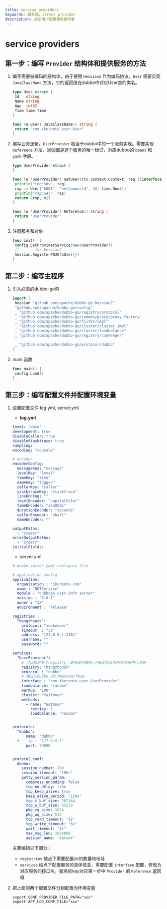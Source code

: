 ```yaml
---
title: service providers
keywords: 服务端，server provider
description: 提示用户配置服务提供者
---
```


# service providers

## 第一步：编写 `Provider` 结构体和提供服务的方法

1. 编写需要被编码的结构体，由于使用 `Hessian2` 作为编码协议，`User` 需要实现 `JavaClassName` 方法，它的返回值在dubbo中对应User类的类名。

   ```go
   type User struct {
   	Id   string
   	Name string
   	Age  int32
   	Time time.Time
   }
   
   func (u User) JavaClassName() string {
   	return "com.ikurento.user.User"
   }
   ```

   

2. 编写业务逻辑，`UserProvider` 相当于dubbo中的一个服务实现。需要实现 `Reference` 方法，返回值是这个服务的唯一标识，对应dubbo的 `beans` 和 `path` 字段。

   ```go
   type UserProvider struct {
   }
   
   func (u *UserProvider) GetUser(ctx context.Context, req []interface{}) (*User, error) {
   	println("req:%#v", req)
   	rsp := User{"A001", "hellowworld", 18, time.Now()}
   	println("rsp:%#v", rsp)
   	return &rsp, nil
   }
   
   func (u *UserProvider) Reference() string {
   	return "UserProvider"
   }
   ```

   

3. 注册服务和对象

   ```go
   func init() {
   	config.SetProviderService(new(UserProvider))
   	// ------for hessian2------
   	hessian.RegisterPOJO(&User{})
   }
   ```

   

## 第二步：编写主程序

1. 引入必需的dubbo-go包

   ```go
   import (
   	hessian "github.com/apache/dubbo-go-hessian2"
   	"github.com/apache/dubbo-go/config"
   	_ "github.com/apache/dubbo-go/registry/protocol"
   	_ "github.com/apache/dubbo-go/common/proxy/proxy_factory"
   	_ "github.com/apache/dubbo-go/filter/impl"
   	_ "github.com/apache/dubbo-go/cluster/cluster_impl"
   	_ "github.com/apache/dubbo-go/cluster/loadbalance"
   	_ "github.com/apache/dubbo-go/registry/zookeeper"
   
   	_ "github.com/apache/dubbo-go/protocol/dubbo"
   )
   ```

   

2. main 函数

   ```go
   func main() {
   	config.Load()
   }
   ```

## 第三步：编写配置文件并配置环境变量

1. 设置配置文件 log.yml, server.yml

   -  **log.yml**

   ```yml
   level: "warn"
   development: true
   disableCaller: true
   disableStacktrace: true
   sampling:
   encoding: "console"
   
   # encoder
   encoderConfig:
     messageKey: "message"
     levelKey: "level"
     timeKey: "time"
     nameKey: "logger"
     callerKey: "caller"
     stacktraceKey: "stacktrace"
     lineEnding: ""
     levelEncoder: "capitalColor"
     timeEncoder: "iso8601"
     durationEncoder: "seconds"
     callerEncoder: "short"
     nameEncoder: ""
   
   outputPaths:
     - "stderr"
   errorOutputPaths:
     - "stderr"
   initialFields:
   ```

   - server.yml

   ```yml
   # dubbo server yaml configure file
   
   # application config
   application:
     organization : "ikurento.com"
     name : "BDTService"
     module : "dubbogo user-info server"
     version : "0.0.1"
     owner : "ZX"
     environment : "release"
   
   registries :
     "hangzhouzk":
       protocol: "zookeeper"
       timeout	: "3s"
       address: "127.0.0.1:2181"
       username: ""
       password: ""
   
   services:
     "UserProvider":
       # 可以指定多个registry，使用逗号隔开;不指定默认向所有注册中心注册
       registry: "hangzhouzk"
       protocol : "dubbo"
       # 相当于dubbo.xml中的interface
       interface : "com.ikurento.user.UserProvider"
       loadbalance: "random"
       warmup: "100"
       cluster: "failover"
       methods:
         - name: "GetUser"
           retries: 1
           loadbalance: "random"
   
   
   protocols:
     "dubbo":
         name: "dubbo"
     #    ip : "127.0.0.1"
         port: 20000
   
   
   protocol_conf:
     dubbo:
       session_number: 700
       session_timeout: "180s"
       getty_session_param:
         compress_encoding: false
         tcp_no_delay: true
         tcp_keep_alive: true
         keep_alive_period: "120s"
         tcp_r_buf_size: 262144
         tcp_w_buf_size: 65536
         pkg_rq_size: 1024
         pkg_wq_size: 512
         tcp_read_timeout: "1s"
         tcp_write_timeout: "5s"
         wait_timeout: "1s"
         max_msg_len: 1024000
         session_name: "server"
   ```

   主要编辑以下部分：

   - `registries` 结点下需要配置zk的数量和地址
   - `services` 结点下配置服务的具体信息，需要配置 `interface` 配置，修改为对应服务的接口名，服务的key对应第一步中 `Provider` 的 `Reference` 返回值

2. 把上面的两个配置文件分别配置为环境变量

   ```shell
   export CONF_PROVIDER_FILE_PATH="xxx"
   export APP_LOG_CONF_FILE="xxx"
   ```

   

